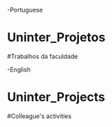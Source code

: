 -Portuguese
# Uninter_Projetos
#Trabalhos da faculdade

-English
# Uninter_Projects
#Colleague's activities
